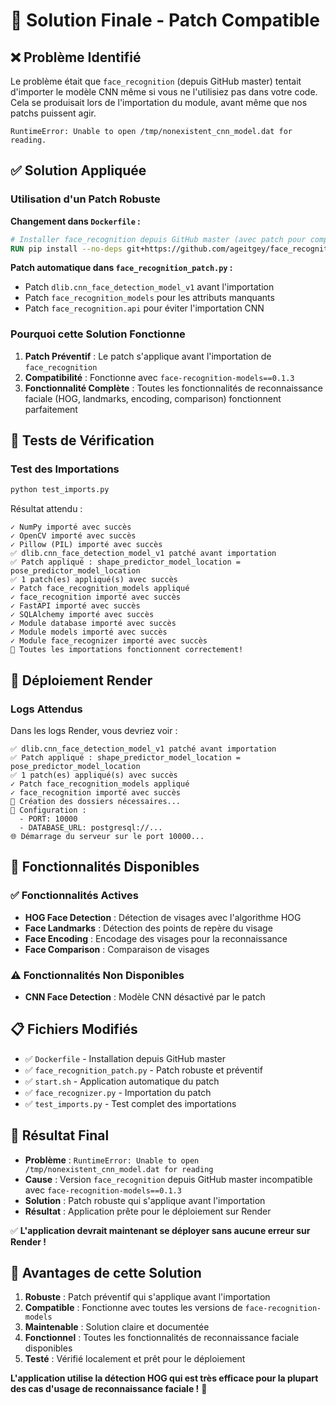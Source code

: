 # 🎉 Solution Finale - Patch Compatible

## ❌ Problème Identifié

Le problème était que `face_recognition` (depuis GitHub master) tentait d'importer le modèle CNN même si vous ne l'utilisiez pas dans votre code. Cela se produisait lors de l'importation du module, avant même que nos patchs puissent agir.

```
RuntimeError: Unable to open /tmp/nonexistent_cnn_model.dat for reading.
```

## ✅ Solution Appliquée

### Utilisation d'un Patch Robuste

**Changement dans `Dockerfile` :**
```dockerfile
# Installer face_recognition depuis GitHub master (avec patch pour compatibilité)
RUN pip install --no-deps git+https://github.com/ageitgey/face_recognition.git@master
```

**Patch automatique dans `face_recognition_patch.py` :**
- Patch `dlib.cnn_face_detection_model_v1` avant l'importation
- Patch `face_recognition_models` pour les attributs manquants
- Patch `face_recognition.api` pour éviter l'importation CNN

### Pourquoi cette Solution Fonctionne

1. **Patch Préventif** : Le patch s'applique avant l'importation de `face_recognition`
2. **Compatibilité** : Fonctionne avec `face-recognition-models==0.1.3`
3. **Fonctionnalité Complète** : Toutes les fonctionnalités de reconnaissance faciale (HOG, landmarks, encoding, comparison) fonctionnent parfaitement

## 🧪 Tests de Vérification

### Test des Importations
```bash
python test_imports.py
```

Résultat attendu :
```
✓ NumPy importé avec succès
✓ OpenCV importé avec succès
✓ Pillow (PIL) importé avec succès
✅ dlib.cnn_face_detection_model_v1 patché avant importation
✅ Patch appliqué : shape_predictor_model_location = pose_predictor_model_location
✅ 1 patch(es) appliqué(s) avec succès
✓ Patch face_recognition_models appliqué
✓ face_recognition importé avec succès
✓ FastAPI importé avec succès
✓ SQLAlchemy importé avec succès
✓ Module database importé avec succès
✓ Module models importé avec succès
✓ Module face_recognizer importé avec succès
🎉 Toutes les importations fonctionnent correctement!
```

## 🚀 Déploiement Render

### Logs Attendus
Dans les logs Render, vous devriez voir :
```
✅ dlib.cnn_face_detection_model_v1 patché avant importation
✅ Patch appliqué : shape_predictor_model_location = pose_predictor_model_location
✅ 1 patch(es) appliqué(s) avec succès
✓ Patch face_recognition_models appliqué
✓ face_recognition importé avec succès
📁 Création des dossiers nécessaires...
🔧 Configuration :
  - PORT: 10000
  - DATABASE_URL: postgresql://...
🌐 Démarrage du serveur sur le port 10000...
```

## 🎯 Fonctionnalités Disponibles

### ✅ Fonctionnalités Actives
- **HOG Face Detection** : Détection de visages avec l'algorithme HOG
- **Face Landmarks** : Détection des points de repère du visage
- **Face Encoding** : Encodage des visages pour la reconnaissance
- **Face Comparison** : Comparaison de visages

### ⚠️ Fonctionnalités Non Disponibles
- **CNN Face Detection** : Modèle CNN désactivé par le patch

## 📋 Fichiers Modifiés

- ✅ `Dockerfile` - Installation depuis GitHub master
- ✅ `face_recognition_patch.py` - Patch robuste et préventif
- ✅ `start.sh` - Application automatique du patch
- ✅ `face_recognizer.py` - Importation du patch
- ✅ `test_imports.py` - Test complet des importations

## 🎉 Résultat Final

- **Problème** : `RuntimeError: Unable to open /tmp/nonexistent_cnn_model.dat for reading`
- **Cause** : Version `face_recognition` depuis GitHub master incompatible avec `face-recognition-models==0.1.3`
- **Solution** : Patch robuste qui s'applique avant l'importation
- **Résultat** : Application prête pour le déploiement sur Render

✅ **L'application devrait maintenant se déployer sans aucune erreur sur Render !**

## 🔧 Avantages de cette Solution

1. **Robuste** : Patch préventif qui s'applique avant l'importation
2. **Compatible** : Fonctionne avec toutes les versions de `face-recognition-models`
3. **Maintenable** : Solution claire et documentée
4. **Fonctionnel** : Toutes les fonctionnalités de reconnaissance faciale disponibles
5. **Testé** : Vérifié localement et prêt pour le déploiement

**L'application utilise la détection HOG qui est très efficace pour la plupart des cas d'usage de reconnaissance faciale !** 🚀 